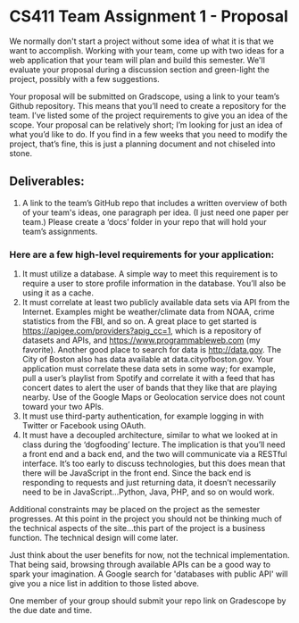 # CS411 Team Assignment 1 - Proposal

We normally don't start a project without some idea of what it is that we want to accomplish.
Working with your team, come up with two ideas for a web application that your team will plan
and build this semester. We'll evaluate your proposal during a discussion section and green-light
the project, possibly with a few suggestions.

Your proposal will be submitted on Gradscope, using a link to your team’s Github repository.
This means that you’ll need to create a repository for the team.
I’ve listed some of the project requirements to give you an idea of the scope. Your proposal can
be relatively short; I’m looking for just an idea of what you’d like to do. If you find in a few weeks
that you need to modify the project, that’s fine, this is just a planning document and not chiseled
into stone.

## Deliverables:
1. A link to the team’s GitHub repo that includes a written overview of both of your team's
ideas, one paragraph per idea. (I just need one paper per team.) Please create a ‘docs’
folder in your repo that will hold your team’s assignments.

### Here are a few high-level requirements for your application:
1. It must utilize a database. A simple way to meet this requirement is to require a user to store profile information in the database. You’ll also be using it as a cache.
2. It must correlate at least two publicly available data sets via API from the Internet. Examples might be weather/climate data from NOAA, crime statistics from the FBI, and so on. A great place to get started is https://apigee.com/providers?apig_cc=1, which is a repository of datasets and APIs, and https://www.programmableweb.com (my favorite). Another good place to search for data is http://data.gov. The City of Boston also has data available at data.cityofboston.gov. Your application must correlate these data sets in some way; for example, pull a user’s playlist from Spotify and correlate it with a feed that has concert dates to alert the user of bands that they like that are playing nearby. Use of the Google Maps or Geolocation service does not count toward your two APIs.
3. It must use third-party authentication, for example logging in with Twitter or Facebook using OAuth.
4. It must have a decoupled architecture, similar to what we looked at in class during the ‘dogfooding’ lecture. The implication is that you’ll need a front end and a back end, and the two will communicate via a RESTful interface. It’s too early to discuss technologies, but this does mean that there will be JavaScript in the front end. Since the back end is responding to requests and just returning data, it doesn’t necessarily need to be in JavaScript…Python, Java, PHP, and so on would work.

Additional constraints may be placed on the project as the semester progresses. At this point in
the project you should not be thinking much of the technical aspects of the site...this part of the
project is a business function. The technical design will come later.

Just think about the user benefits for now, not the technical implementation. That being said,
browsing through available APIs can be a good way to spark your imagination. A Google search
for 'databases with public API' will give you a nice list in addition to those listed above.

One member of your group should submit your repo link on Gradescope by the due date and
time.